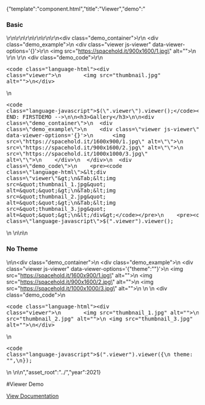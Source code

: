 {"template":"component.html","title":"Viewer","demo":"<h3>Basic</h3>\r\n\r\n<!-- START: FIRSTDEMO -->\r\n\r\n<style>\r\n  .viewer {\n    width: 100%;\r\n    /*height: 300px;*/\n\r\n    margin: 0 0 20px;\r\n  }\r\n\r\n  @media screen and (min-width: 740px) {\n    .viewer {\n      /*height: 500px;*/\n    }\r\n  }\r\n</style>\r\n\r\n<div class=\"demo_container\">\r\n  <div class=\"demo_example\">\n    <div class=\"viewer js-viewer\" data-viewer-options='{}'>\r\n      <img src=\"https://spacehold.it/900x1600/1.jpg\" alt=\"\">\n    </div>\r\n  </div>\r\n  <div class=\"demo_code\">\r\n    <pre><code class=\"language-html\">&lt;div class=\"viewer\"&gt;\n&Tab;&lt;img src=&quot;thumbnail.jpg&quot; alt=&quot;&quot;&gt;\n&lt;/div&gt;</code></pre>\n    <pre><code class=\"language-javascript\">$(\".viewer\").viewer();</code></pre>\n  </div>\r\n</div>\r\n\r\n<!-- END: FIRSTDEMO -->\n\n<h3>Gallery</h3>\n\n<div class=\"demo_container\">\n  <div class=\"demo_example\">\n    <div class=\"viewer js-viewer\" data-viewer-options='{}'>\n      <img src=\"https://spacehold.it/1600x900/1.jpg\" alt=\"\">\n      <img src=\"https://spacehold.it/900x1600/2.jpg\" alt=\"\">\n      <img src=\"https://spacehold.it/1000x1000/3.jpg\" alt=\"\">\n    </div>\n  </div>\n  <div class=\"demo_code\">\n    <pre><code class=\"language-html\">&lt;div class=\"viewer\"&gt;\n&Tab;&lt;img src=&quot;thumbnail_1.jpg&quot; alt=&quot;&quot;&gt;\n&Tab;&lt;img src=&quot;thumbnail_2.jpg&quot; alt=&quot;&quot;&gt;\n&Tab;&lt;img src=&quot;thumbnail_3.jpg&quot; alt=&quot;&quot;&gt;\n&lt;/div&gt;</code></pre>\n    <pre><code class=\"language-javascript\">$(\".viewer\").viewer();</code></pre>\n  </div>\n</div>\n\n<h3>No Theme</h3>\n\n<div class=\"demo_container\">\n  <div class=\"demo_example\">\n    <div class=\"viewer js-viewer\" data-viewer-options='{\"theme\":\"\"}'>\n      <img src=\"https://spacehold.it/1600x900/1.jpg\" alt=\"\">\n      <img src=\"https://spacehold.it/900x1600/2.jpg\" alt=\"\">\n      <img src=\"https://spacehold.it/1000x1000/3.jpg\" alt=\"\">\n    </div>\n  </div>\n  <div class=\"demo_code\">\n    <pre><code class=\"language-html\">&lt;div class=\"viewer\"&gt;\n&Tab;&lt;img src=&quot;thumbnail_1.jpg&quot; alt=&quot;&quot;&gt;\n&Tab;&lt;img src=&quot;thumbnail_2.jpg&quot; alt=&quot;&quot;&gt;\n&Tab;&lt;img src=&quot;thumbnail_3.jpg&quot; alt=&quot;&quot;&gt;\n&lt;/div&gt;</code></pre>\n    <pre><code class=\"language-javascript\">$(\".viewer\").viewer({\n  theme: \"\",\n});</code></pre>\n  </div>\n</div>\n","asset_root":"../","year":2021}

 #Viewer Demo
<p class="back_link"><a href="https://formstone.it/components/viewer">View Documentation</a></p>